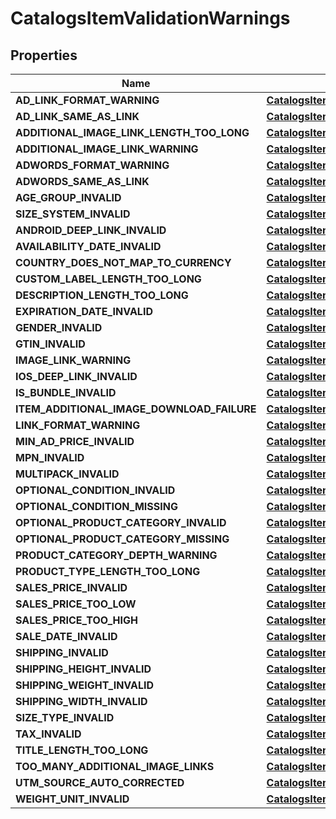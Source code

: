 

# CatalogsItemValidationWarnings

## Properties

Name | Type | Description | Notes
------------ | ------------- | ------------- | -------------
**AD_LINK_FORMAT_WARNING** | [**CatalogsItemValidationDetails**](CatalogsItemValidationDetails.md) |  |  [optional]
**AD_LINK_SAME_AS_LINK** | [**CatalogsItemValidationDetails**](CatalogsItemValidationDetails.md) |  |  [optional]
**ADDITIONAL_IMAGE_LINK_LENGTH_TOO_LONG** | [**CatalogsItemValidationDetails**](CatalogsItemValidationDetails.md) |  |  [optional]
**ADDITIONAL_IMAGE_LINK_WARNING** | [**CatalogsItemValidationDetails**](CatalogsItemValidationDetails.md) |  |  [optional]
**ADWORDS_FORMAT_WARNING** | [**CatalogsItemValidationDetails**](CatalogsItemValidationDetails.md) |  |  [optional]
**ADWORDS_SAME_AS_LINK** | [**CatalogsItemValidationDetails**](CatalogsItemValidationDetails.md) |  |  [optional]
**AGE_GROUP_INVALID** | [**CatalogsItemValidationDetails**](CatalogsItemValidationDetails.md) |  |  [optional]
**SIZE_SYSTEM_INVALID** | [**CatalogsItemValidationDetails**](CatalogsItemValidationDetails.md) |  |  [optional]
**ANDROID_DEEP_LINK_INVALID** | [**CatalogsItemValidationDetails**](CatalogsItemValidationDetails.md) |  |  [optional]
**AVAILABILITY_DATE_INVALID** | [**CatalogsItemValidationDetails**](CatalogsItemValidationDetails.md) |  |  [optional]
**COUNTRY_DOES_NOT_MAP_TO_CURRENCY** | [**CatalogsItemValidationDetails**](CatalogsItemValidationDetails.md) |  |  [optional]
**CUSTOM_LABEL_LENGTH_TOO_LONG** | [**CatalogsItemValidationDetails**](CatalogsItemValidationDetails.md) |  |  [optional]
**DESCRIPTION_LENGTH_TOO_LONG** | [**CatalogsItemValidationDetails**](CatalogsItemValidationDetails.md) |  |  [optional]
**EXPIRATION_DATE_INVALID** | [**CatalogsItemValidationDetails**](CatalogsItemValidationDetails.md) |  |  [optional]
**GENDER_INVALID** | [**CatalogsItemValidationDetails**](CatalogsItemValidationDetails.md) |  |  [optional]
**GTIN_INVALID** | [**CatalogsItemValidationDetails**](CatalogsItemValidationDetails.md) |  |  [optional]
**IMAGE_LINK_WARNING** | [**CatalogsItemValidationDetails**](CatalogsItemValidationDetails.md) |  |  [optional]
**IOS_DEEP_LINK_INVALID** | [**CatalogsItemValidationDetails**](CatalogsItemValidationDetails.md) |  |  [optional]
**IS_BUNDLE_INVALID** | [**CatalogsItemValidationDetails**](CatalogsItemValidationDetails.md) |  |  [optional]
**ITEM_ADDITIONAL_IMAGE_DOWNLOAD_FAILURE** | [**CatalogsItemValidationDetails**](CatalogsItemValidationDetails.md) |  |  [optional]
**LINK_FORMAT_WARNING** | [**CatalogsItemValidationDetails**](CatalogsItemValidationDetails.md) |  |  [optional]
**MIN_AD_PRICE_INVALID** | [**CatalogsItemValidationDetails**](CatalogsItemValidationDetails.md) |  |  [optional]
**MPN_INVALID** | [**CatalogsItemValidationDetails**](CatalogsItemValidationDetails.md) |  |  [optional]
**MULTIPACK_INVALID** | [**CatalogsItemValidationDetails**](CatalogsItemValidationDetails.md) |  |  [optional]
**OPTIONAL_CONDITION_INVALID** | [**CatalogsItemValidationDetails**](CatalogsItemValidationDetails.md) |  |  [optional]
**OPTIONAL_CONDITION_MISSING** | [**CatalogsItemValidationDetails**](CatalogsItemValidationDetails.md) |  |  [optional]
**OPTIONAL_PRODUCT_CATEGORY_INVALID** | [**CatalogsItemValidationDetails**](CatalogsItemValidationDetails.md) |  |  [optional]
**OPTIONAL_PRODUCT_CATEGORY_MISSING** | [**CatalogsItemValidationDetails**](CatalogsItemValidationDetails.md) |  |  [optional]
**PRODUCT_CATEGORY_DEPTH_WARNING** | [**CatalogsItemValidationDetails**](CatalogsItemValidationDetails.md) |  |  [optional]
**PRODUCT_TYPE_LENGTH_TOO_LONG** | [**CatalogsItemValidationDetails**](CatalogsItemValidationDetails.md) |  |  [optional]
**SALES_PRICE_INVALID** | [**CatalogsItemValidationDetails**](CatalogsItemValidationDetails.md) |  |  [optional]
**SALES_PRICE_TOO_LOW** | [**CatalogsItemValidationDetails**](CatalogsItemValidationDetails.md) |  |  [optional]
**SALES_PRICE_TOO_HIGH** | [**CatalogsItemValidationDetails**](CatalogsItemValidationDetails.md) |  |  [optional]
**SALE_DATE_INVALID** | [**CatalogsItemValidationDetails**](CatalogsItemValidationDetails.md) |  |  [optional]
**SHIPPING_INVALID** | [**CatalogsItemValidationDetails**](CatalogsItemValidationDetails.md) |  |  [optional]
**SHIPPING_HEIGHT_INVALID** | [**CatalogsItemValidationDetails**](CatalogsItemValidationDetails.md) |  |  [optional]
**SHIPPING_WEIGHT_INVALID** | [**CatalogsItemValidationDetails**](CatalogsItemValidationDetails.md) |  |  [optional]
**SHIPPING_WIDTH_INVALID** | [**CatalogsItemValidationDetails**](CatalogsItemValidationDetails.md) |  |  [optional]
**SIZE_TYPE_INVALID** | [**CatalogsItemValidationDetails**](CatalogsItemValidationDetails.md) |  |  [optional]
**TAX_INVALID** | [**CatalogsItemValidationDetails**](CatalogsItemValidationDetails.md) |  |  [optional]
**TITLE_LENGTH_TOO_LONG** | [**CatalogsItemValidationDetails**](CatalogsItemValidationDetails.md) |  |  [optional]
**TOO_MANY_ADDITIONAL_IMAGE_LINKS** | [**CatalogsItemValidationDetails**](CatalogsItemValidationDetails.md) |  |  [optional]
**UTM_SOURCE_AUTO_CORRECTED** | [**CatalogsItemValidationDetails**](CatalogsItemValidationDetails.md) |  |  [optional]
**WEIGHT_UNIT_INVALID** | [**CatalogsItemValidationDetails**](CatalogsItemValidationDetails.md) |  |  [optional]




